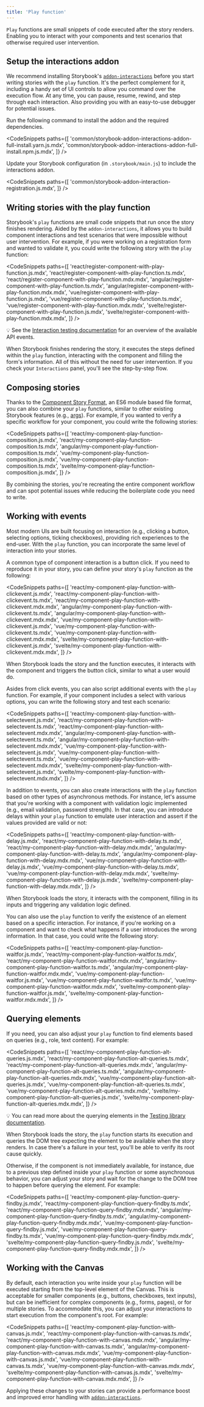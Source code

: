 ```yaml
---
title: 'Play function'
---
```


`Play` functions are small snippets of code executed after the story renders. Enabling you to interact with your components and test scenarios that otherwise required user intervention.

## Setup the interactions addon

We recommend installing Storybook's [`addon-interactions`](https://storybook.js.org/addons/@storybook/addon-interactions) before you start writing stories with the `play` function. It's the perfect complement for it, including a handy set of UI controls to allow you command over the execution flow. At any time, you can pause, resume, rewind, and step through each interaction. Also providing you with an easy-to-use debugger for potential issues.

Run the following command to install the addon and the required dependencies.

<!-- prettier-ignore-start -->

<CodeSnippets
  paths={[
    'common/storybook-addon-interactions-addon-full-install.yarn.js.mdx',
    'common/storybook-addon-interactions-addon-full-install.npm.js.mdx',
  ]}
/>

<!-- prettier-ignore-end -->

Update your Storybook configuration (in `.storybook/main.js`) to include the interactions addon.

<!-- prettier-ignore-start -->

<CodeSnippets
  paths={[
   'common/storybook-addon-interaction-registration.js.mdx',
  ]}
/>

<!-- prettier-ignore-end -->

## Writing stories with the play function

Storybook's `play` functions are small code snippets that run once the story finishes rendering. Aided by the `addon-interactions`, it allows you to build component interactions and test scenarios that were impossible without user intervention. For example, if you were working on a registration form and wanted to validate it, you could write the following story with the `play` function:

<!-- prettier-ignore-start -->

<CodeSnippets
  paths={[
   'react/register-component-with-play-function.js.mdx',
   'react/register-component-with-play-function.ts.mdx',
   'react/register-component-with-play-function.mdx.mdx',
   'angular/register-component-with-play-function.ts.mdx',
   'angular/register-component-with-play-function.mdx.mdx',
   'vue/register-component-with-play-function.js.mdx',
   'vue/register-component-with-play-function.ts.mdx',
   'vue/register-component-with-play-function.mdx.mdx',
   'svelte/register-component-with-play-function.js.mdx',
   'svelte/register-component-with-play-function.mdx.mdx',
  ]}
/>

<!-- prettier-ignore-end -->

<div class="aside">

💡 See the [Interaction testing documentation](../writing-tests/interaction-testing.md#api-for-user-events) for an overview of the available API events.

</div>

When Storybook finishes rendering the story, it executes the steps defined within the `play` function, interacting with the component and filling the form's information. All of this without the need for user intervention. If you check your `Interactions` panel, you'll see the step-by-step flow.

## Composing stories

Thanks to the [Component Story Format](../api/csf.md), an ES6 module based file format, you can also combine your `play` functions, similar to other existing Storybook features (e.g., [args](./args.md)). For example, if you wanted to verify a specific workflow for your component, you could write the following stories:

<!-- prettier-ignore-start -->

<CodeSnippets
  paths={[
   'react/my-component-play-function-composition.js.mdx',
   'react/my-component-play-function-composition.ts.mdx',
   'angular/my-component-play-function-composition.ts.mdx',
   'vue/my-component-play-function-composition.js.mdx',
   'vue/my-component-play-function-composition.ts.mdx',
   'svelte/my-component-play-function-composition.js.mdx',
  ]}
/>

<!-- prettier-ignore-end -->

By combining the stories, you're recreating the entire component workflow and can spot potential issues while reducing the boilerplate code you need to write.

## Working with events

Most modern UIs are built focusing on interaction (e.g., clicking a button, selecting options, ticking checkboxes), providing rich experiences to the end-user. With the `play` function, you can incorporate the same level of interaction into your stories.

A common type of component interaction is a button click. If you need to reproduce it in your story, you can define your story's `play` function as the following:

<!-- prettier-ignore-start -->

<CodeSnippets
  paths={[
   'react/my-component-play-function-with-clickevent.js.mdx',
   'react/my-component-play-function-with-clickevent.ts.mdx',
   'react/my-component-play-function-with-clickevent.mdx.mdx',
   'angular/my-component-play-function-with-clickevent.ts.mdx',
   'angular/my-component-play-function-with-clickevent.mdx.mdx',
   'vue/my-component-play-function-with-clickevent.js.mdx',
   'vue/my-component-play-function-with-clickevent.ts.mdx',
   'vue/my-component-play-function-with-clickevent.mdx.mdx',
   'svelte/my-component-play-function-with-clickevent.js.mdx',
   'svelte/my-component-play-function-with-clickevent.mdx.mdx',
  ]}
/>

<!-- prettier-ignore-end -->

When Storybook loads the story and the function executes, it interacts with the component and triggers the button click, similar to what a user would do.

Asides from click events, you can also script additional events with the `play` function. For example, if your component includes a select with various options, you can write the following story and test each scenario:

<!-- prettier-ignore-start -->

<CodeSnippets
  paths={[
   'react/my-component-play-function-with-selectevent.js.mdx',
   'react/my-component-play-function-with-selectevent.ts.mdx',
   'react/my-component-play-function-with-selectevent.mdx.mdx',
   'angular/my-component-play-function-with-selectevent.ts.mdx',
   'angular/my-component-play-function-with-selectevent.mdx.mdx',
   'vue/my-component-play-function-with-selectevent.js.mdx',
   'vue/my-component-play-function-with-selectevent.ts.mdx',
   'vue/my-component-play-function-with-selectevent.mdx.mdx',
   'svelte/my-component-play-function-with-selectevent.js.mdx',
   'svelte/my-component-play-function-with-selectevent.mdx.mdx',
  ]}
/>

<!-- prettier-ignore-end -->

In addition to events, you can also create interactions with the `play` function based on other types of asynchronous methods. For instance, let's assume that you're working with a component with validation logic implemented (e.g., email validation, password strength). In that case, you can introduce delays within your `play` function to emulate user interaction and assert if the values provided are valid or not:

<!-- prettier-ignore-start -->

<CodeSnippets
  paths={[
   'react/my-component-play-function-with-delay.js.mdx',
   'react/my-component-play-function-with-delay.ts.mdx',
   'react/my-component-play-function-with-delay.mdx.mdx',
   'angular/my-component-play-function-with-delay.ts.mdx',
   'angular/my-component-play-function-with-delay.mdx.mdx',
   'vue/my-component-play-function-with-delay.js.mdx',
   'vue/my-component-play-function-with-delay.ts.mdx',
   'vue/my-component-play-function-with-delay.mdx.mdx',
   'svelte/my-component-play-function-with-delay.js.mdx',
   'svelte/my-component-play-function-with-delay.mdx.mdx',
  ]}
/>

<!-- prettier-ignore-end -->

When Storybook loads the story, it interacts with the component, filling in its inputs and triggering any validation logic defined.

You can also use the `play` function to verify the existence of an element based on a specific interaction. For instance, if you're working on a component and want to check what happens if a user introduces the wrong information. In that case, you could write the following story:

<!-- prettier-ignore-start -->

<CodeSnippets
  paths={[
   'react/my-component-play-function-waitfor.js.mdx',
   'react/my-component-play-function-waitfor.ts.mdx',
   'react/my-component-play-function-waitfor.mdx.mdx',
   'angular/my-component-play-function-waitfor.ts.mdx',
   'angular/my-component-play-function-waitfor.mdx.mdx',
   'vue/my-component-play-function-waitfor.js.mdx',
   'vue/my-component-play-function-waitfor.ts.mdx',
   'vue/my-component-play-function-waitfor.mdx.mdx',
   'svelte/my-component-play-function-waitfor.js.mdx',
   'svelte/my-component-play-function-waitfor.mdx.mdx',
  ]}
/>

<!-- prettier-ignore-end -->

## Querying elements

If you need, you can also adjust your `play` function to find elements based on queries (e.g., role, text content). For example:

<!-- prettier-ignore-start -->

<CodeSnippets
  paths={[
   'react/my-component-play-function-alt-queries.js.mdx',
   'react/my-component-play-function-alt-queries.ts.mdx',
   'react/my-component-play-function-alt-queries.mdx.mdx',
   'angular/my-component-play-function-alt-queries.ts.mdx',
   'angular/my-component-play-function-alt-queries.mdx.mdx',
   'vue/my-component-play-function-alt-queries.js.mdx',
   'vue/my-component-play-function-alt-queries.ts.mdx',
   'vue/my-component-play-function-alt-queries.mdx.mdx',
   'svelte/my-component-play-function-alt-queries.js.mdx',
   'svelte/my-component-play-function-alt-queries.mdx.mdx',
  ]}
/>

<!-- prettier-ignore-end -->

<div class="aside">
 💡 You can read more about the querying elements in the <a href="https://testing-library.com/docs/queries/about/"> Testing library documentation</a>.
</div>

When Storybook loads the story, the `play` function starts its execution and queries the DOM tree expecting the element to be available when the story renders. In case there's a failure in your test, you'll be able to verify its root cause quickly.

Otherwise, if the component is not immediately available, for instance, due to a previous step defined inside your `play` function or some asynchronous behavior, you can adjust your story and wait for the change to the DOM tree to happen before querying the element. For example:

<!-- prettier-ignore-start -->

<CodeSnippets
  paths={[
   'react/my-component-play-function-query-findby.js.mdx',
   'react/my-component-play-function-query-findby.ts.mdx',
   'react/my-component-play-function-query-findby.mdx.mdx',
   'angular/my-component-play-function-query-findby.ts.mdx',
   'angular/my-component-play-function-query-findby.mdx.mdx',
   'vue/my-component-play-function-query-findby.js.mdx',
   'vue/my-component-play-function-query-findby.ts.mdx',
   'vue/my-component-play-function-query-findby.mdx.mdx',
   'svelte/my-component-play-function-query-findby.js.mdx',
   'svelte/my-component-play-function-query-findby.mdx.mdx',
  ]}
/>

<!-- prettier-ignore-end -->

## Working with the Canvas

By default, each interaction you write inside your `play` function will be executed starting from the top-level element of the Canvas. This is acceptable for smaller components (e.g., buttons, checkboxes, text inputs), but can be inefficient for complex components (e.g., forms, pages), or for multiple stories. To accommodate this, you can adjust your interactions to start execution from the component's root. For example:

<!-- prettier-ignore-start -->

<CodeSnippets
  paths={[
   'react/my-component-play-function-with-canvas.js.mdx',
   'react/my-component-play-function-with-canvas.ts.mdx',
   'react/my-component-play-function-with-canvas.mdx.mdx',
   'angular/my-component-play-function-with-canvas.ts.mdx',
   'angular/my-component-play-function-with-canvas.mdx.mdx',
   'vue/my-component-play-function-with-canvas.js.mdx',
   'vue/my-component-play-function-with-canvas.ts.mdx',
   'vue/my-component-play-function-with-canvas.mdx.mdx',
   'svelte/my-component-play-function-with-canvas.js.mdx',
   'svelte/my-component-play-function-with-canvas.mdx.mdx',
  ]}
/>

<!-- prettier-ignore-end -->

Applying these changes to your stories can provide a performance boost and improved error handling with [`addon-interactions`](https://storybook.js.org/addons/@storybook/addon-interactions).
